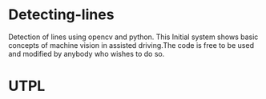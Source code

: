 # Detecting-lines
 Detection of lines using opencv and python.
 This Initial system shows basic concepts of machine vision in assisted driving.The code is free to be used and modified  by anybody who wishes to do so.
# UTPL
